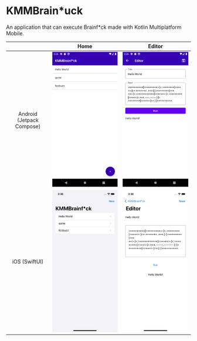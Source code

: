 # KMMBrain*uck

An application that can execute Brainf*ck made with Kotlin Multiplatform Mobile.

| | Home | Editor |
| :-: | :-: | :-: |
| Android (Jetpack Compose) | ![Android List](./screenshots/android_1.png)| ![Android Editor](./screenshots/android_2.png)
| iOS (SwiftUI) | ![iOS List](./screenshots/ios_1.png) | ![iOS Editor](./screenshots/ios_2.png) |
